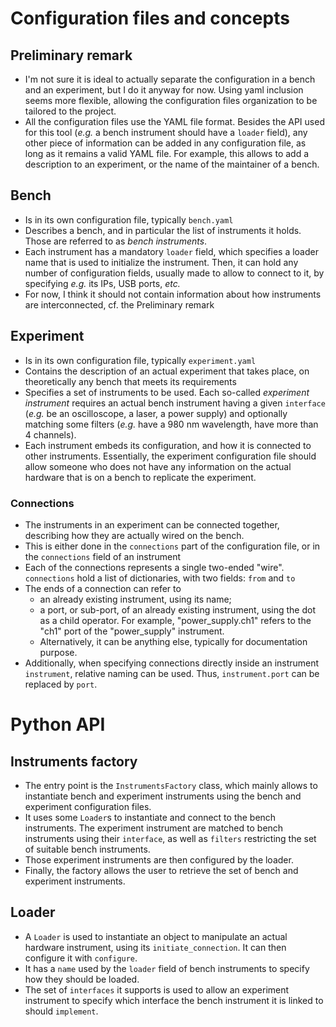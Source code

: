 # Configuration files and concepts

## Preliminary remark

- I'm not sure it is ideal to actually separate the configuration in a bench and an experiment, but I do it anyway for now. Using yaml inclusion seems more flexible, allowing the configuration files organization to be tailored to the project.
- All the configuration files use the YAML file format. Besides the API used for this tool (*e.g.* a bench instrument should have a `loader` field), any other piece of information can be added in any configuration file, as long as it remains a valid YAML file. For example, this allows to add a description to an experiment, or the name of the maintainer of a bench.

## Bench

- Is in its own configuration file, typically `bench.yaml`
- Describes a bench, and in particular the list of instruments it holds. Those are referred to as *bench instruments*.
- Each instrument has a mandatory `loader` field, which specifies a loader name that is used to initialize the instrument. Then, it can hold any number of configuration fields, usually made to allow to connect to it, by specifying *e.g.* its IPs, USB ports, *etc.*
- For now, I think it should not contain information about how instruments are interconnected, cf. the Preliminary remark

## Experiment

- Is in its own configuration file, typically `experiment.yaml`
- Contains the description of an actual experiment that takes place, on theoretically any bench that meets its requirements
- Specifies a set of instruments to be used. Each so-called *experiment instrument* requires an actual bench instrument having a given `interface` (*e.g.* be an oscilloscope, a laser, a power supply) and optionally matching some filters (*e.g.* have a 980 nm wavelength, have more than 4 channels).
- Each instrument embeds its configuration, and how it is connected to other instruments. Essentially, the experiment configuration file should allow someone who does not have any information on the actual hardware that is on a bench to replicate the experiment.

### Connections

 - The instruments in an experiment can be connected together, describing how they are actually wired on the bench.
 - This is either done in the `connections` part of the configuration file, or in the `connections` field of an instrument
 - Each of the connections represents a single two-ended "wire". `connections` hold a list of dictionaries, with two fields: `from` and `to`
 - The ends of a connection can refer to
   - an already existing instrument, using its name;
   - a port, or sub-port, of an already existing instrument, using the dot as a child operator. For example, "power_supply.ch1" refers to the "ch1" port of the "power_supply" instrument.
   - Alternatively, it can be anything else, typically for documentation purpose.
 - Additionally, when specifying connections directly inside an instrument `instrument`, relative naming can be used. Thus, `instrument.port` can be replaced by `port`.

# Python API

## Instruments factory

- The entry point is the `InstrumentsFactory` class, which mainly allows to instantiate bench and experiment instruments using the bench and experiment configuration files.
- It uses some `Loader`s to instantiate and connect to the bench instruments. The experiment instrument are matched to bench instruments using their `interface`, as well as `filters` restricting the set of suitable bench instruments.
- Those experiment instruments are then configured by the loader.
- Finally, the factory allows the user to retrieve the set of bench and experiment instruments.

## Loader

- A `Loader` is used to instantiate an object to manipulate an actual hardware instrument, using its `initiate_connection`. It can then configure it with `configure`.
- It has a `name` used by the `loader` field of bench instruments to specify how they should be loaded.
- The set of `interfaces` it supports is used to allow an experiment instrument to specify which interface the bench instrument it is linked to should `implement`.